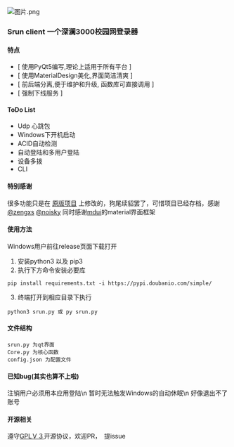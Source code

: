 ![图片.png](https://i.loli.net/2020/09/19/O8fkjm5LHPx1B76.png)
### Srun client 一个深澜3000校园网登录器
#### 特点
- [ 使用PyQt5编写,理论上适用于所有平台 ]
- [ 使用MaterialDesign美化,界面简洁清爽 ]
- [ 前后端分离,便于维护和升级, 函数库可直接调用 ]
- [ 强制下线服务 ]
#### ToDo List
- Udp 心跳包
- Windows下开机启动
- ACID自动检测
- 自动登陆和多用户登陆
- 设备多拨
- CLI
#### 特别感谢
很多功能只是在 [原版项目](https://github.com/ehaut/srun3k-client/tree/pyqt5) 上修改的，狗尾续貂罢了，可惜项目已经存档，感谢[@zengxs](https://github.com/zengxs) [@noisky](https://github.com/noisky)
同时感谢[mdui](https://github.com/zdhxiong/mdui)的material界面框架
#### 使用方法
Windows用户前往release页面下载打开
1. 安装python3 以及 pip3
2. 执行下方命令安装必要库
```
pip install requirements.txt -i https://pypi.doubanio.com/simple/
```
3. 终端打开到相应目录下执行
```
python3 srun.py 或 py srun.py
```
#### 文件结构
```
srun.py 为qt界面
Core.py 为核心函数
config.json 为配置文件
```
#### 已知bug(其实也算不上啦)
注销用户必须用本应用登陆\n
暂时无法触发Windows的自动休眠\n
好像退出不了账号
#### 开源相关
遵守[GPLＶ３](https://github.com/peterpei1186861238/Srun3k-PyQt/blob/master/LICENSE)开源协议，欢迎PR，　提issue





